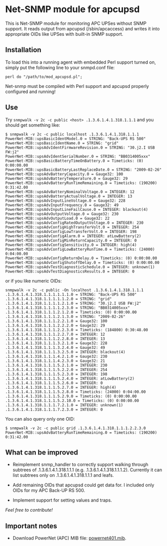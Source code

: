 # Net-SNMP module for apcupsd

This is Net-SNMP module for monitoring APC UPSes without SNMP support. It reads
output from apcupsd (/sbin/apcaccess) and writes it into appropriate OIDs like
UPSes with built-in SNMP support.


## Installation
 
To load this into a running agent with embedded Perl support turned on, simply 
put the following line to your snmpd.conf file:

	perl do "/path/to/mod_apcupsd.pl";

Net-snmp must be compiled with Perl support and apcupsd properly configured 
and running!


## Use

Try `snmpwalk -v 2c -c public <host> .1.3.6.1.4.1.318.1.1.1` and you should
get something like:

	$ snmpwalk -v 2c -c public localhost .1.3.6.1.4.1.318.1.1.1
	PowerNet-MIB::upsBasicIdentModel.0 = STRING: "Back-UPS RS 500"
	PowerNet-MIB::upsBasicIdentName.0 = STRING: "grid"
	PowerNet-MIB::upsAdvIdentFirmwareRevision.0 = STRING: "30.j2.I USB FW:j2"
	PowerNet-MIB::upsAdvIdentSerialNumber.0 = STRING: "BB0314005xxx"
	PowerNet-MIB::upsBasicBatteryTimeOnBattery.0 = Timeticks: (0) 0:00:00.00
	PowerNet-MIB::upsBasicBatteryLastReplaceDate.0 = STRING: "2009-02-26"
	PowerNet-MIB::upsAdvBatteryCapacity.0 = Gauge32: 100
	PowerNet-MIB::upsAdvBatteryTemperature.0 = Gauge32: 29
	PowerNet-MIB::upsAdvBatteryRunTimeRemaining.0 = Timeticks: (190200) 0:31:42.00
	PowerNet-MIB::upsAdvBatteryNominalVoltage.0 = INTEGER: 12
	PowerNet-MIB::upsAdvBatteryActualVoltage.0 = INTEGER: 13
	PowerNet-MIB::upsAdvInputLineVoltage.0 = Gauge32: 228
	PowerNet-MIB::upsAdvInputFrequency.0 = Gauge32: 49
	PowerNet-MIB::upsAdvInputLineFailCause.0 = INTEGER: blackout(4)
	PowerNet-MIB::upsAdvOutputVoltage.0 = Gauge32: 230
	PowerNet-MIB::upsAdvOutputLoad.0 = Gauge32: 22
	PowerNet-MIB::upsAdvConfigRatedOutputVoltage.0 = INTEGER: 230
	PowerNet-MIB::upsAdvConfigHighTransferVolt.0 = INTEGER: 254
	PowerNet-MIB::upsAdvConfigLowTransferVolt.0 = INTEGER: 198
	PowerNet-MIB::upsAdvConfigAlarm.0 = INTEGER: atLowBattery(2)
	PowerNet-MIB::upsAdvConfigMinReturnCapacity.0 = INTEGER: 0
	PowerNet-MIB::upsAdvConfigSensitivity.0 = INTEGER: high(4)
	PowerNet-MIB::upsAdvConfigLowBatteryRunTime.0 = Timeticks: (24000) 0:04:00.00
	PowerNet-MIB::upsAdvConfigReturnDelay.0 = Timeticks: (0) 0:00:00.00
	PowerNet-MIB::upsAdvConfigShutoffDelay.0 = Timeticks: (0) 0:00:00.00
	PowerNet-MIB::upsAdvTestDiagnosticSchedule.0 = INTEGER: unknown(1)
	PowerNet-MIB::upsAdvTestDiagnosticsResults.0 = INTEGER: 0
	
or if you like numeric OIDs:

	snmpwalk -v 2c -c public -On localhost .1.3.6.1.4.1.318.1.1.1
	.1.3.6.1.4.1.318.1.1.1.1.1.1.0 = STRING: "Back-UPS RS 500"
	.1.3.6.1.4.1.318.1.1.1.1.1.2.0 = STRING: "grid"
	.1.3.6.1.4.1.318.1.1.1.1.2.1.0 = STRING: "30.j2.I USB FW:j2"
	.1.3.6.1.4.1.318.1.1.1.1.2.3.0 = STRING: "BB0314005xxx"
	.1.3.6.1.4.1.318.1.1.1.2.1.2.0 = Timeticks: (0) 0:00:00.00
	.1.3.6.1.4.1.318.1.1.1.2.1.3.0 = STRING: "2009-02-26"
	.1.3.6.1.4.1.318.1.1.1.2.2.1.0 = Gauge32: 100
	.1.3.6.1.4.1.318.1.1.1.2.2.2.0 = Gauge32: 29
	.1.3.6.1.4.1.318.1.1.1.2.2.3.0 = Timeticks: (184800) 0:30:48.00
	.1.3.6.1.4.1.318.1.1.1.2.2.7.0 = INTEGER: 12
	.1.3.6.1.4.1.318.1.1.1.2.2.8.0 = INTEGER: 13
	.1.3.6.1.4.1.318.1.1.1.3.2.1.0 = Gauge32: 228
	.1.3.6.1.4.1.318.1.1.1.3.2.4.0 = Gauge32: 49
	.1.3.6.1.4.1.318.1.1.1.3.2.5.0 = INTEGER: blackout(4)
	.1.3.6.1.4.1.318.1.1.1.4.2.1.0 = Gauge32: 230
	.1.3.6.1.4.1.318.1.1.1.4.2.3.0 = Gauge32: 21
	.1.3.6.1.4.1.318.1.1.1.5.2.1.0 = INTEGER: 230
	.1.3.6.1.4.1.318.1.1.1.5.2.2.0 = INTEGER: 254
	.1.3.6.1.4.1.318.1.1.1.5.2.3.0 = INTEGER: 198
	.1.3.6.1.4.1.318.1.1.1.5.2.4.0 = INTEGER: atLowBattery(2)
	.1.3.6.1.4.1.318.1.1.1.5.2.6.0 = INTEGER: 0
	.1.3.6.1.4.1.318.1.1.1.5.2.7.0 = INTEGER: high(4)
	.1.3.6.1.4.1.318.1.1.1.5.2.8.0 = Timeticks: (24000) 0:04:00.00
	.1.3.6.1.4.1.318.1.1.1.5.2.9.0 = Timeticks: (0) 0:00:00.00
	.1.3.6.1.4.1.318.1.1.1.5.2.10.0 = Timeticks: (0) 0:00:00.00
	.1.3.6.1.4.1.318.1.1.1.7.2.1.0 = INTEGER: unknown(1)
	.1.3.6.1.4.1.318.1.1.1.7.2.3.0 = INTEGER: 0

You can also query only one OID:

	$ snmpwalk -v 2c -c public grid .1.3.6.1.4.1.318.1.1.1.2.2.3.0
	PowerNet-MIB::upsAdvBatteryRunTimeRemaining.0 = Timeticks: (190200) 0:31:42.00
	

## What can be improved

* Reimplement snmp_handler to correctly support walking through subtrees of 
.1.3.6.1.4.1.318.1.1.1 (e.g. .1.3.6.1.4.1.318.1.1.1.2). Currently it can 
list subtrees only on .1.3.6.1.4.1.318.1.1.1 and leafs.

* Add remaining OIDs that apcupsd could get data for. I included only OIDs for 
my APC Back-UP RS 500.

* Implement support for setting values and traps.

*Feel free to contribute!*


## Important notes

* Download PowerNet (APC) MIB file: 
[powernet401.mib](http://www.michaelfmcnamara.com/files/mibs/powernet401.mib).

